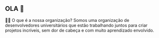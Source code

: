 ## OLA 👋

👩‍💻 O que é a nossa organização?
Somos uma organização de desenvolvedores universitários que estão trabalhando juntos para criar projetos incríveis, sem dor de cabeça e com muito aprendizado envolvido.
